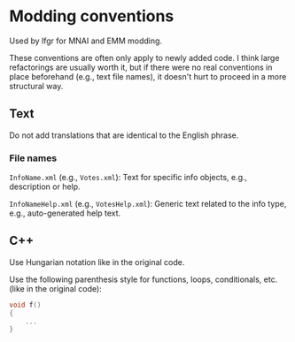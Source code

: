 # Modding conventions

Used by lfgr for MNAI and EMM modding.

These conventions are often only apply to newly added code. I think large refactorings are usually worth it, but if there were no real conventions in place beforehand (e.g., text file names), it doesn't hurt to proceed in a more structural way.

## Text

Do not add translations that are identical to the English phrase.

### File names

`InfoName.xml` (e.g., `Votes.xml`): Text for specific info objects, e.g., description or help.

`InfoNameHelp.xml` (e.g., `VotesHelp.xml`): Generic text related to the info type, e.g., auto-generated help text.

## C++

Use Hungarian notation like in the original code.

Use the following parenthesis style for functions, loops, conditionals, etc. (like in the original code):
```C++
void f()
{
    ...
}
```